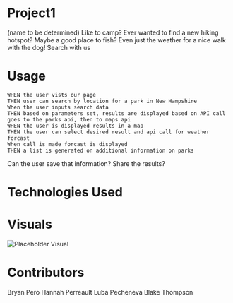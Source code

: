 # Project1

(name to be determined)
Like to camp?
Ever wanted to find a new hiking hotspot?
Maybe a good place to fish?
Even just the weather for a nice walk with the dog!
Search with us

# Usage

```
WHEN the user vists our page
THEN user can search by location for a park in New Hampshire
When the user inputs search data
THEN based on parameters set, results are displayed based on API call goes to the parks api, then to maps api
WHEN the user is displayed results in a map
THEN the user can select desired result and api call for weather forcast
When call is made forcast is displayed
THEN a list is generated on additional information on parks
```

Can the user save that information?
Share the results?

# Technologies Used

# Visuals

![Placeholder Visual](https://gyazo.com/e8357ee3148f8a803cbc2952f020324a.png)

# Contributors

Bryan Pero
Hannah Perreault
Luba Pecheneva
Blake Thompson
